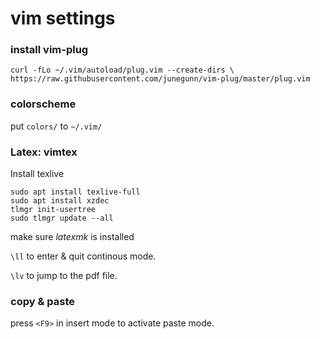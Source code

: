 # vim settings

### install vim-plug

```
curl -fLo ~/.vim/autoload/plug.vim --create-dirs \
https://raw.githubusercontent.com/junegunn/vim-plug/master/plug.vim
```
    

### colorscheme 
put ```colors/``` to ```~/.vim/```

### Latex: vimtex

Install texlive
```
sudo apt install texlive-full
sudo apt install xzdec
tlmgr init-usertree
sudo tlmgr update --all
```
make sure _latexmk_ is installed

```\ll``` to enter & quit continous mode.

```\lv``` to jump to the pdf file.

### copy & paste
press ```<F9>``` in insert mode to activate paste mode.
